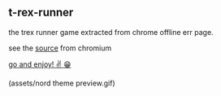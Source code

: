 ## t-rex-runner

the trex runner game extracted from chrome offline err page.

see the [source](https://cs.chromium.org/chromium/src/components/neterror/resources/offline.js?q=t-rex+package:%5Echromium$&dr=C&l=7) from chromium


[go and enjoy! :v: :grin:  ](https://abod1960.github.io/t-rex-runner/)

(assets/nord theme preview.gif)

